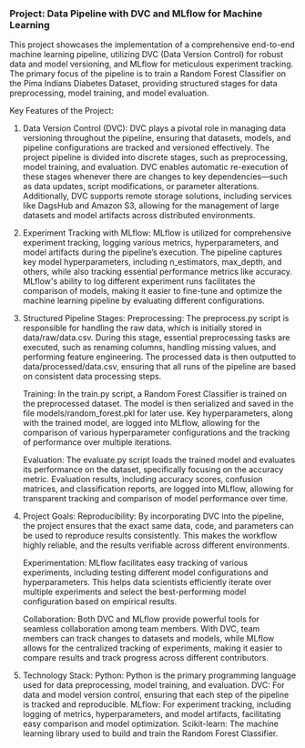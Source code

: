 ### Project: Data Pipeline with DVC and MLflow for Machine Learning
This project showcases the implementation of a comprehensive end-to-end machine learning pipeline, utilizing DVC (Data Version Control) for robust data and model versioning, and MLflow for meticulous experiment tracking. The primary focus of the pipeline is to train a Random Forest Classifier on the Pima Indians Diabetes Dataset, providing structured stages for data preprocessing, model training, and model evaluation.

Key Features of the Project:
1. Data Version Control (DVC):
    DVC plays a pivotal role in managing data versioning throughout the pipeline, ensuring that datasets, models, and pipeline configurations are tracked and versioned effectively.
    The project pipeline is divided into discrete stages, such as preprocessing, model training, and evaluation. DVC enables automatic re-execution of these stages whenever there are changes to key dependencies—such as data updates, script modifications, or parameter alterations.
    Additionally, DVC supports remote storage solutions, including services like DagsHub and Amazon S3, allowing for the management of large datasets and model artifacts across distributed environments.  

2. Experiment Tracking with MLflow:
    MLflow is utilized for comprehensive experiment tracking, logging various metrics, hyperparameters, and model artifacts during the pipeline’s execution.
    The pipeline captures key model hyperparameters, including n_estimators, max_depth, and others, while also tracking essential performance metrics like accuracy.
    MLflow's ability to log different experiment runs facilitates the comparison of models, making it easier to fine-tune and optimize the machine learning pipeline by evaluating different configurations.

3. Structured Pipeline Stages:
    Preprocessing:
    The preprocess.py script is responsible for handling the raw data, which is initially stored in data/raw/data.csv. During this stage, essential preprocessing tasks are executed, such as renaming columns, handling missing values, and performing feature engineering. The processed data is then outputted to data/processed/data.csv, ensuring that all runs of the pipeline are based on consistent data processing steps.

    Training:
    In the train.py script, a Random Forest Classifier is trained on the preprocessed dataset. The model is then serialized and saved in the file models/random_forest.pkl for later use.
    Key hyperparameters, along with the trained model, are logged into MLflow, allowing for the comparison of various hyperparameter configurations and the tracking of performance over multiple iterations.

    Evaluation:
    The evaluate.py script loads the trained model and evaluates its performance on the dataset, specifically focusing on the accuracy metric.
    Evaluation results, including accuracy scores, confusion matrices, and classification reports, are logged into MLflow, allowing for transparent tracking and comparison of model performance over time. 

4. Project Goals:
    Reproducibility:
    By incorporating DVC into the pipeline, the project ensures that the exact same data, code, and parameters can be used to reproduce results consistently. This makes the workflow highly reliable, and the results verifiable across different environments.

    Experimentation:
    MLflow facilitates easy tracking of various experiments, including testing different model configurations and hyperparameters. This helps data scientists efficiently iterate over multiple experiments and select the best-performing model configuration based on empirical results.

    Collaboration:
    Both DVC and MLflow provide powerful tools for seamless collaboration among team members. With DVC, team members can track changes to datasets and models, while MLflow allows for the centralized tracking of experiments, making it easier to compare results and track progress across different contributors.

5. Technology Stack:
    Python: Python is the primary programming language used for data preprocessing, model training, and evaluation.
    DVC: For data and model version control, ensuring that each step of the pipeline is tracked and reproducible.
    MLflow: For experiment tracking, including logging of metrics, hyperparameters, and model artifacts, facilitating easy comparison and model optimization.
    Scikit-learn: The machine learning library used to build and train the Random Forest Classifier.

